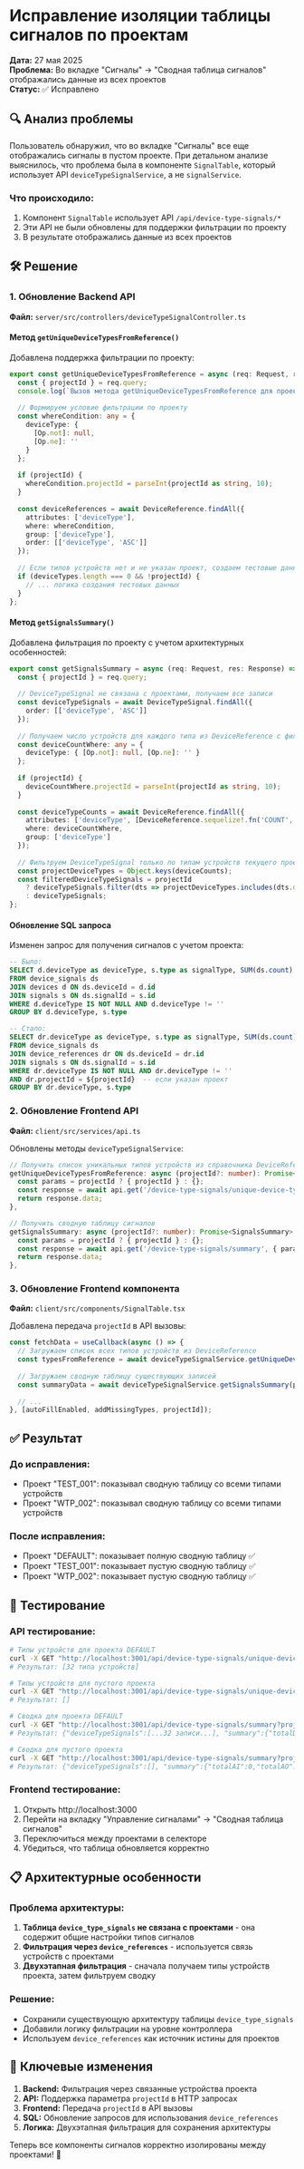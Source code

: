 # Исправление изоляции таблицы сигналов по проектам

**Дата:** 27 мая 2025  
**Проблема:** Во вкладке "Сигналы" → "Сводная таблица сигналов" отображались данные из всех проектов  
**Статус:** ✅ Исправлено  

## 🔍 Анализ проблемы

Пользователь обнаружил, что во вкладке "Сигналы" все еще отображались сигналы в пустом проекте. При детальном анализе выяснилось, что проблема была в компоненте `SignalTable`, который использует API `deviceTypeSignalService`, а не `signalService`.

### Что происходило:
1. Компонент `SignalTable` использует API `/api/device-type-signals/*`
2. Эти API не были обновлены для поддержки фильтрации по проекту
3. В результате отображались данные из всех проектов

## 🛠 Решение

### 1. Обновление Backend API

**Файл:** `server/src/controllers/deviceTypeSignalController.ts`

#### Метод `getUniqueDeviceTypesFromReference()`
Добавлена поддержка фильтрации по проекту:

```typescript
export const getUniqueDeviceTypesFromReference = async (req: Request, res: Response) => {
  const { projectId } = req.query;
  console.log(`Вызов метода getUniqueDeviceTypesFromReference для проекта ${projectId || 'все'}`);
  
  // Формируем условие фильтрации по проекту
  const whereCondition: any = {
    deviceType: {
      [Op.not]: null,
      [Op.ne]: ''
    }
  };
  
  if (projectId) {
    whereCondition.projectId = parseInt(projectId as string, 10);
  }
  
  const deviceReferences = await DeviceReference.findAll({
    attributes: ['deviceType'],
    where: whereCondition,
    group: ['deviceType'],
    order: [['deviceType', 'ASC']]
  });
  
  // Если типов устройств нет и не указан проект, создаем тестовые данные
  if (deviceTypes.length === 0 && !projectId) {
    // ... логика создания тестовых данных
  }
};
```

#### Метод `getSignalsSummary()`
Добавлена фильтрация по проекту с учетом архитектурных особенностей:

```typescript
export const getSignalsSummary = async (req: Request, res: Response) => {
  const { projectId } = req.query;
  
  // DeviceTypeSignal не связана с проектами, получаем все записи
  const deviceTypeSignals = await DeviceTypeSignal.findAll({
    order: [['deviceType', 'ASC']]
  });
  
  // Получаем число устройств для каждого типа из DeviceReference с фильтрацией по проекту
  const deviceCountWhere: any = {
    deviceType: { [Op.not]: null, [Op.ne]: '' }
  };
  
  if (projectId) {
    deviceCountWhere.projectId = parseInt(projectId as string, 10);
  }
  
  const deviceTypeCounts = await DeviceReference.findAll({
    attributes: ['deviceType', [DeviceReference.sequelize!.fn('COUNT', DeviceReference.sequelize!.col('id')), 'count']],
    where: deviceCountWhere,
    group: ['deviceType']
  });
  
  // Фильтруем DeviceTypeSignal только по типам устройств текущего проекта
  const projectDeviceTypes = Object.keys(deviceCounts);
  const filteredDeviceTypeSignals = projectId 
    ? deviceTypeSignals.filter(dts => projectDeviceTypes.includes(dts.deviceType))
    : deviceTypeSignals;
};
```

#### Обновление SQL запроса
Изменен запрос для получения сигналов с учетом проекта:

```sql
-- Было:
SELECT d.deviceType as deviceType, s.type as signalType, SUM(ds.count) as total
FROM device_signals ds
JOIN devices d ON ds.deviceId = d.id
JOIN signals s ON ds.signalId = s.id
WHERE d.deviceType IS NOT NULL AND d.deviceType != ''
GROUP BY d.deviceType, s.type

-- Стало:
SELECT dr.deviceType as deviceType, s.type as signalType, SUM(ds.count) as total
FROM device_signals ds
JOIN device_references dr ON ds.deviceId = dr.id
JOIN signals s ON ds.signalId = s.id
WHERE dr.deviceType IS NOT NULL AND dr.deviceType != ''
AND dr.projectId = ${projectId}  -- если указан проект
GROUP BY dr.deviceType, s.type
```

### 2. Обновление Frontend API

**Файл:** `client/src/services/api.ts`

Обновлены методы `deviceTypeSignalService`:

```typescript
// Получить список уникальных типов устройств из справочника DeviceReference
getUniqueDeviceTypesFromReference: async (projectId?: number): Promise<string[]> => {
  const params = projectId ? { projectId } : {};
  const response = await api.get('/device-type-signals/unique-device-types-reference', { params });
  return response.data;
},

// Получить сводную таблицу сигналов
getSignalsSummary: async (projectId?: number): Promise<SignalsSummary> => {
  const params = projectId ? { projectId } : {};
  const response = await api.get('/device-type-signals/summary', { params });
  return response.data;
},
```

### 3. Обновление Frontend компонента

**Файл:** `client/src/components/SignalTable.tsx`

Добавлена передача `projectId` в API вызовы:

```typescript
const fetchData = useCallback(async () => {
  // Загружаем список всех типов устройств из DeviceReference
  const typesFromReference = await deviceTypeSignalService.getUniqueDeviceTypesFromReference(projectId || undefined);
  
  // Загружаем сводную таблицу существующих записей
  const summaryData = await deviceTypeSignalService.getSignalsSummary(projectId || undefined);
  
  // ...
}, [autoFillEnabled, addMissingTypes, projectId]);
```

## ✅ Результат

### До исправления:
- Проект "TEST_001": показывал сводную таблицу со всеми типами устройств
- Проект "WTP_002": показывал сводную таблицу со всеми типами устройств

### После исправления:
- Проект "DEFAULT": показывает полную сводную таблицу ✅
- Проект "TEST_001": показывает пустую сводную таблицу ✅  
- Проект "WTP_002": показывает пустую сводную таблицу ✅

## 🧪 Тестирование

### API тестирование:
```bash
# Типы устройств для проекта DEFAULT
curl -X GET "http://localhost:3001/api/device-type-signals/unique-device-types-reference?projectId=1"
# Результат: [32 типа устройств]

# Типы устройств для пустого проекта
curl -X GET "http://localhost:3001/api/device-type-signals/unique-device-types-reference?projectId=2"
# Результат: []

# Сводка для проекта DEFAULT
curl -X GET "http://localhost:3001/api/device-type-signals/summary?projectId=1"
# Результат: {"deviceTypeSignals":[...32 записи...], "summary":{"totalDevices":2267}}

# Сводка для пустого проекта
curl -X GET "http://localhost:3001/api/device-type-signals/summary?projectId=2"
# Результат: {"deviceTypeSignals":[], "summary":{"totalAI":0,"totalAO":0,"totalDI":0,"totalDO":0,"totalSignals":0,"totalDevices":0}}
```

### Frontend тестирование:
1. Открыть http://localhost:3000
2. Перейти на вкладку "Управление сигналами" → "Сводная таблица сигналов"
3. Переключиться между проектами в селекторе
4. Убедиться, что таблица обновляется корректно

## 📋 Архитектурные особенности

### Проблема архитектуры:
1. **Таблица `device_type_signals` не связана с проектами** - она содержит общие настройки типов сигналов
2. **Фильтрация через `device_references`** - используется связь устройств с проектами
3. **Двухэтапная фильтрация** - сначала получаем типы устройств проекта, затем фильтруем сводку

### Решение:
- Сохранили существующую архитектуру таблицы `device_type_signals`
- Добавили логику фильтрации на уровне контроллера
- Используем `device_references` как источник истины для проектов

## 🎯 Ключевые изменения

1. **Backend:** Фильтрация через связанные устройства проекта
2. **API:** Поддержка параметра `projectId` в HTTP запросах
3. **Frontend:** Передача `projectId` в API вызовы
4. **SQL:** Обновление запросов для использования `device_references`
5. **Логика:** Двухэтапная фильтрация для сохранения архитектуры

Теперь все компоненты сигналов корректно изолированы между проектами! 🎉 